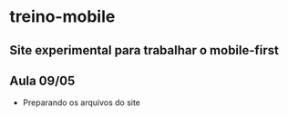 # treino-mobile
Site experimental para trabalhar o mobile-first
---
## Aula 09/05

* Preparando os arquivos do site
